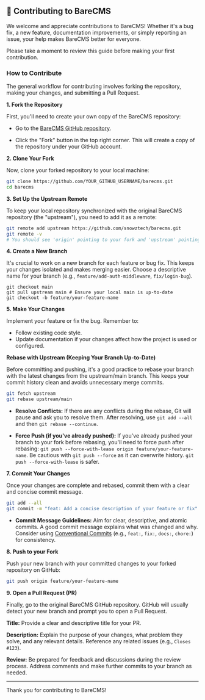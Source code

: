 ## 🤝 Contributing to BareCMS

We welcome and appreciate contributions to BareCMS! Whether it's a bug fix, a new feature, documentation improvements, or simply reporting an issue, your help makes BareCMS better for everyone.

Please take a moment to review this guide before making your first contribution.

### How to Contribute

The general workflow for contributing involves forking the repository, making your changes, and submitting a Pull Request.

**1. Fork the Repository**

First, you'll need to create your own copy of the BareCMS repository:

- Go to the [BareCMS GitHub repository](https://github.com/snowztech/barecms).

- Click the "Fork" button in the top right corner. This will create a copy of the repository under your GitHub account.

**2. Clone Your Fork**

Now, clone your forked repository to your local machine:

```bash
git clone https://github.com/YOUR_GITHUB_USERNAME/barecms.git
cd barecms
```

**3. Set Up the Upstream Remote**

To keep your local repository synchronized with the original BareCMS repository (the "upstream"), you need to add it as a remote:

```bash
git remote add upstream https://github.com/snowztech/barecms.git
git remote -v
# You should see 'origin' pointing to your fork and 'upstream' pointing to the main BareCMS repo.
```

**4. Create a New Branch**

It's crucial to work on a new branch for each feature or bug fix. This keeps your changes isolated and makes merging easier. Choose a descriptive name for your branch (e.g., `feature/add-auth-middleware`, `fix/login-bug`).

```
git checkout main
git pull upstream main # Ensure your local main is up-to-date
git checkout -b feature/your-feature-name
```

**5. Make Your Changes**

Implement your feature or fix the bug. Remember to:

- Follow existing code style.
- Update documentation if your changes affect how the project is used or configured.

**Rebase with Upstream (Keeping Your Branch Up-to-Date)**

Before committing and pushing, it's a good practice to rebase your branch with the latest changes from the upstream/main branch. This keeps your commit history clean and avoids unnecessary merge commits.

```bash
git fetch upstream
git rebase upstream/main
```

- **Resolve Conflicts:** If there are any conflicts during the rebase, Git will pause and ask you to resolve them. After resolving, use `git add --all` and then `git rebase --continue`.

- **Force Push (if you've already pushed):** If you've already pushed your branch to your fork before rebasing, you'll need to force push after rebasing: `git push --force-with-lease origin feature/your-feature-name`. Be cautious with `git push --force` as it can overwrite history. `git push --force-with-lease` is safer.

**7. Commit Your Changes**

Once your changes are complete and rebased, commit them with a clear and concise commit message.

```bash
git add --all
git commit -m "feat: Add a concise description of your feature or fix"
```

- **Commit Message Guidelines:** Aim for clear, descriptive, and atomic commits. A good commit message explains what was changed and why. Consider using [Conventional Commits](https://www.conventionalcommits.org/en/v1.0.0/) (e.g., `feat:`, `fix:`, `docs:`, `chore:`) for consistency.

**8. Push to your Fork**

Push your new branch with your committed changes to your forked repository on GitHub:

```bash
git push origin feature/your-feature-name
```

**9. Open a Pull Request (PR)**

Finally, go to the original BareCMS GitHub repository. GitHub will usually detect your new branch and prompt you to open a Pull Request.

**Title:** Provide a clear and descriptive title for your PR.

**Description:** Explain the purpose of your changes, what problem they solve, and any relevant details. Reference any related issues (e.g., `Closes #123`).

**Review:** Be prepared for feedback and discussions during the review process. Address comments and make further commits to your branch as needed.

---

Thank you for contributing to BareCMS!
